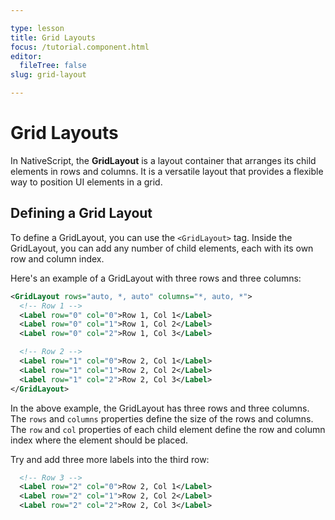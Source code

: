 ```yaml
---

type: lesson  
title: Grid Layouts 
focus: /tutorial.component.html
editor:
  fileTree: false  
slug: grid-layout

---
```


# Grid Layouts

In NativeScript, the **GridLayout** is a layout container that arranges its child elements in rows and columns. It is a versatile layout that provides a flexible way to position UI elements in a grid.

## Defining a Grid Layout

To define a GridLayout, you can use the `<GridLayout>` tag. Inside the GridLayout, you can add any number of child elements, each with its own row and column index.

Here's an example of a GridLayout with three rows and three columns:

```xml
<GridLayout rows="auto, *, auto" columns="*, auto, *">
  <!-- Row 1 -->
  <Label row="0" col="0">Row 1, Col 1</Label>
  <Label row="0" col="1">Row 1, Col 2</Label>
  <Label row="0" col="2">Row 1, Col 3</Label>

  <!-- Row 2 -->
  <Label row="1" col="0">Row 2, Col 1</Label>
  <Label row="1" col="1">Row 2, Col 2</Label>
  <Label row="1" col="2">Row 2, Col 3</Label>
</GridLayout>
```

In the above example, the GridLayout has three rows and three columns. The `rows` and `columns` properties define the size of the rows and columns. The `row` and `col` properties of each child element define the row and column index where the element should be placed.

Try and add three more labels into the third row:
```xml
  <!-- Row 3 -->
  <Label row="2" col="0">Row 2, Col 1</Label>
  <Label row="2" col="1">Row 2, Col 2</Label>
  <Label row="2" col="2">Row 2, Col 3</Label>
```
